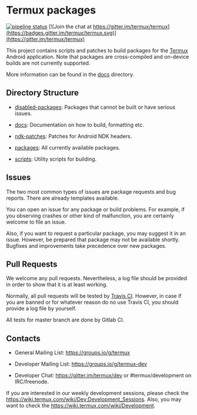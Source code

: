 # Termux packages

[![pipeline status](https://gitlab.com/termux-mirror/termux-packages/badges/master/pipeline.svg)](https://gitlab.com/termux-mirror/termux-packages/commits/master)
[![Join the chat at https://gitter.im/termux/termux](https://badges.gitter.im/termux/termux.svg)](https://gitter.im/termux/termux)

This project contains scripts and patches to build packages for the [Termux](https://termux.com/) Android application. Note that packages are cross-compiled and on-device builds are not currently supported.

More information can be found in the [docs](docs/) directory.

## Directory Structure

- [disabled-packages](disabled-packages/): Packages that cannot be built or have serious issues.

- [docs](docs/): Documentation on how to build, formatting etc.

- [ndk-patches](ndk-patches/): Patches for Android NDK headers.

- [packages](packages/): All currently available packages.

- [scripts](scripts/): Utility scripts for building.

## Issues

The two most common types of issues are package requests and bug reports. There are already templates available.

You can open an issue for any package or build problems. For example, if you observing crashes or other kind of malfunction, you are certainly welcome to file an issue.

Also, if you want to request a particular package, you may suggest it in an issue. However, be prepared that package may not be available shortly. Bugfixes and improvements take precedence over new packages.

## Pull Requests

We welcome any pull requests. Nevertheless, a log file should be provided in order to show that it is at least working.

Normally, all pull requests will be tested by [Travis CI](https://travis-ci.org/termux/termux-packages). However, in case if you are banned or for whatever reason do no use Travis CI, you should provide a log file by yourself.

All tests for master branch are done by Gitlab CI.

## Contacts

- General Mailing List: https://groups.io/g/termux

- Developer Mailing List: https://groups.io/g/termux-dev

- Developer Chat: https://gitter.im/termux/dev or #termux/development on IRC/freenode.

If you are interested in our weekly development sessions, please check the https://wiki.termux.com/wiki/Dev:Development_Sessions. Also, you may want to check the https://wiki.termux.com/wiki/Development.
